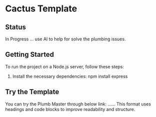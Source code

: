 # Cactus Template

## Status
In Progress ...
use AI to help for solve the plumbing issues.

## Getting Started

To run the project on a Node.js server, follow these steps:

1. Install the necessary dependencies:
   npm install express

   
## Try the Template
You can try the Plumb Master through below link:
......
This format uses headings and code blocks to improve readability and structure.

